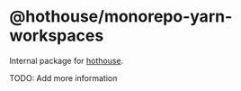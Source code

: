 # @hothouse/monorepo-yarn-workspaces

Internal package for [hothouse](https://github.com/Leko/hothouse).

TODO: Add more information
